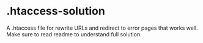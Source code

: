 # .htaccess-solution
A .htaccess file for rewrite URLs and redirect to error pages that works well. Make sure to read readme to understand full solution.
